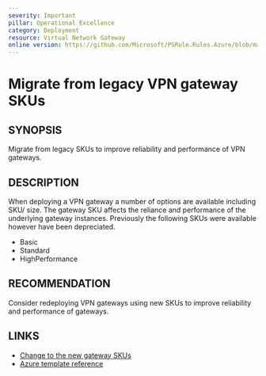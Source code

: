 ```yaml
---
severity: Important
pillar: Operational Excellence
category: Deployment
resource: Virtual Network Gateway
online version: https://github.com/Microsoft/PSRule.Rules.Azure/blob/main/docs/rules/en/Azure.VNG.VPNLegacySKU.md
---
```


# Migrate from legacy VPN gateway SKUs

## SYNOPSIS

Migrate from legacy SKUs to improve reliability and performance of VPN gateways.

## DESCRIPTION

When deploying a VPN gateway a number of options are available including SKU/ size.
The gateway SKU affects the reliance and performance of the underlying gateway instances.
Previously the following SKUs were available however have been depreciated.

- Basic
- Standard
- HighPerformance

## RECOMMENDATION

Consider redeploying VPN gateways using new SKUs to improve reliability and performance of gateways.

## LINKS

- [Change to the new gateway SKUs](https://docs.microsoft.com/en-us/azure/vpn-gateway/vpn-gateway-about-skus-legacy#change)
- [Azure template reference](https://docs.microsoft.com/en-us/azure/templates/microsoft.network/virtualnetworkgateways)
